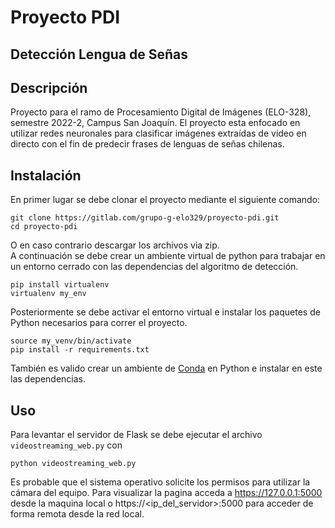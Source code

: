 # Proyecto PDI

## Detección Lengua de Señas

## Descripción
Proyecto para el ramo de Procesamiento Digital de Imágenes (ELO-328), semestre 2022-2, Campus San Joaquín. El proyecto esta enfocado en utilizar redes neuronales para clasificar imágenes extraídas de video en directo con el fin de predecir frases de lenguas de señas chilenas.

## Instalación
En primer lugar se debe clonar el proyecto mediante el siguiente comando:
```
git clone https://gitlab.com/grupo-g-elo329/proyecto-pdi.git
cd proyecto-pdi
```

O en caso contrario descargar los archivos via zip.\
A continuación se debe crear un ambiente virtual de python para trabajar en un entorno cerrado con las dependencias del algoritmo de detección.

```
pip install virtualenv
virtualenv my_env
```
Posteriormente se debe activar el entorno virtual e instalar los paquetes de Python necesarios para correr el proyecto.
```
source my_venv/bin/activate
pip install -r requirements.txt
```
También es valido crear un ambiente de [Conda](https://docs.conda.io/en/latest/) en Python e instalar en este las dependencias.


## Uso
Para levantar el servidor de Flask se debe ejecutar el archivo `videostreaming_web.py` con
```
python videostreaming_web.py
```
Es probable que el sistema operativo solicite los permisos para utilizar la cámara del equipo.
Para visualizar la pagina acceda a https://127.0.0.1:5000 desde la maquina local o https://\<ip_del_servidor>:5000 para acceder de forma remota desde la red local.
